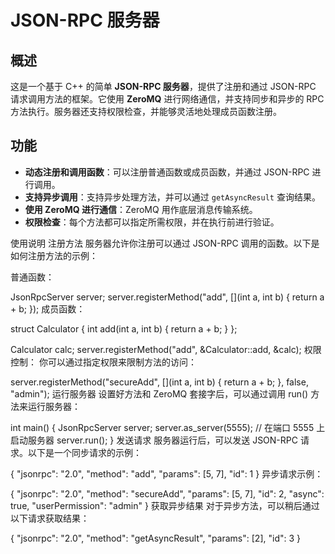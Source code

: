 # JSON-RPC 服务器

## 概述
这是一个基于 C++ 的简单 **JSON-RPC 服务器**，提供了注册和通过 JSON-RPC 请求调用方法的框架。它使用 **ZeroMQ** 进行网络通信，并支持同步和异步的 RPC 方法执行。服务器还支持权限检查，并能够灵活地处理成员函数注册。

## 功能
- **动态注册和调用函数**：可以注册普通函数或成员函数，并通过 JSON-RPC 进行调用。
- **支持异步调用**：支持异步处理方法，并可以通过 `getAsyncResult` 查询结果。
- **使用 ZeroMQ 进行通信**：ZeroMQ 用作底层消息传输系统。
- **权限检查**：每个方法都可以指定所需权限，并在执行前进行验证。


使用说明
注册方法
服务器允许你注册可以通过 JSON-RPC 调用的函数。以下是如何注册方法的示例：

普通函数：

JsonRpcServer server;
server.registerMethod("add", [](int a, int b) {
    return a + b;
});
成员函数：

struct Calculator {
    int add(int a, int b) {
        return a + b;
    }
};

Calculator calc;
server.registerMethod("add", &Calculator::add, &calc);
权限控制：
你可以通过指定权限来限制方法的访问：

server.registerMethod("secureAdd", [](int a, int b) {
    return a + b;
}, false, "admin");
运行服务器
设置好方法和 ZeroMQ 套接字后，可以通过调用 run() 方法来运行服务器：

int main() {
    JsonRpcServer server;
    server.as_server(5555);  // 在端口 5555 上启动服务器
    server.run();
}
发送请求
服务器运行后，可以发送 JSON-RPC 请求。以下是一个同步请求的示例：

{
  "jsonrpc": "2.0",
  "method": "add",
  "params": [5, 7],
  "id": 1
}
异步请求示例：

{
  "jsonrpc": "2.0",
  "method": "secureAdd",
  "params": [5, 7],
  "id": 2,
  "async": true,
  "userPermission": "admin"
}
获取异步结果
对于异步方法，可以稍后通过以下请求获取结果：

{
  "jsonrpc": "2.0",
  "method": "getAsyncResult",
  "params": [2],
  "id": 3
}
